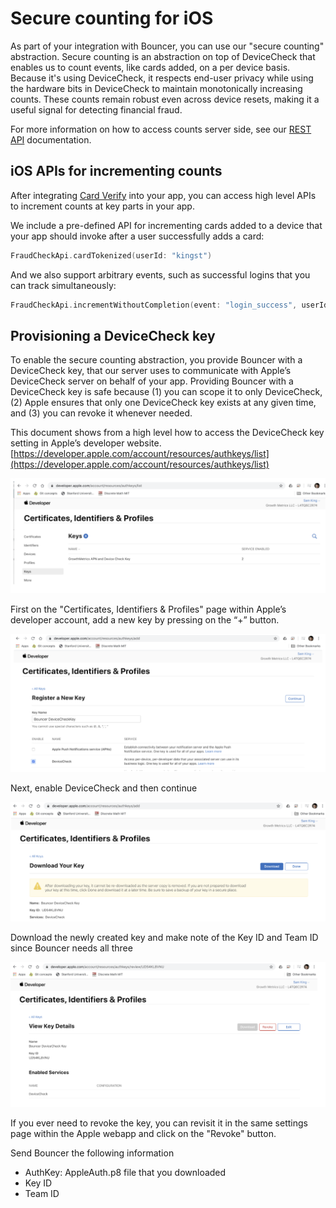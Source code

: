 # Secure counting for iOS

As part of your integration with Bouncer, you can use our "secure counting" abstraction. Secure counting is an abstraction on top of DeviceCheck that enables us to count events, like cards added, on a per device basis. Because it's using DeviceCheck, it respects end-user privacy while using the hardware bits in DeviceCheck to maintain monotonically increasing counts. These counts remain robust even across device resets, making it a useful signal for detecting financial fraud.

For more information on how to access counts server side, see our [REST API](secure_counting_rest.md) documentation.

## iOS APIs for incrementing counts

After integrating [Card Verify](../../card-verify/get-started.md) into your app, you can access high level APIs to increment counts at key parts in your app.

We include a pre-defined API for incrementing cards added to a device that your app should invoke after a user successfully adds a card:

```swift
FraudCheckApi.cardTokenized(userId: "kingst")
```

And we also support arbitrary events, such as successful logins that you can track simultaneously:

```swift
FraudCheckApi.incrementWithoutCompletion(event: "login_success", userId: "kingst")
```

## Provisioning a DeviceCheck key

To enable the secure counting abstraction, you provide Bouncer with a DeviceCheck key, that our server uses to communicate with Apple’s DeviceCheck server on behalf of your app. Providing Bouncer with a DeviceCheck key is safe because \(1\) you can scope it to only DeviceCheck, \(2\) Apple ensures that only one DeviceCheck key exists at any given time, and \(3\) you can revoke it whenever needed.

This document shows from a high level how to access the DeviceCheck key setting in Apple’s developer website. [https://developer.apple.com/account/resources/authkeys/list](https://developer.apple.com/account/resources/authkeys/list)

![](../../.gitbook/assets/certificates.png)

First on the "Certificates, Identifiers & Profiles" page within Apple’s developer account, add a new key by pressing on the “+” button.

![](../../.gitbook/assets/register.png)

Next, enable DeviceCheck and then continue

![](../../.gitbook/assets/download.png)

Download the newly created key and make note of the Key ID and Team ID since Bouncer needs all three

![](../../.gitbook/assets/key_details.png)

If you ever need to revoke the key, you can revisit it in the same settings page within the Apple webapp and click on the "Revoke" button.

Send Bouncer the following information

* AuthKey: AppleAuth.p8 file that you downloaded
* Key ID
* Team ID

